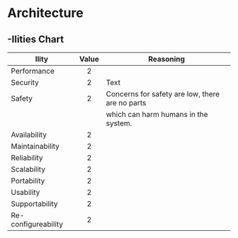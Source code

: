# Architecture

## -Ilities Chart

| Ility               | Value | Reasoning                                      |
| ------------------- |:-----:| ---------------------------------------------- |
| Performance         |   2   |  |
| Security            |   2   | Text      |
| Safety              |   2   | Concerns for safety are low, there are no parts |
|                     |       | which can harm humans in the system. |
| Availability        |   2   |  |
| Maintainability     |   2   |  |
| Reliability         |   2   |  |
| Scalability         |   2   |  |
| Portability         |   2   |  |
| Usability           |   2   |  |
| Supportability      |   2   |  |
| Re-configureability |   2   |  |
